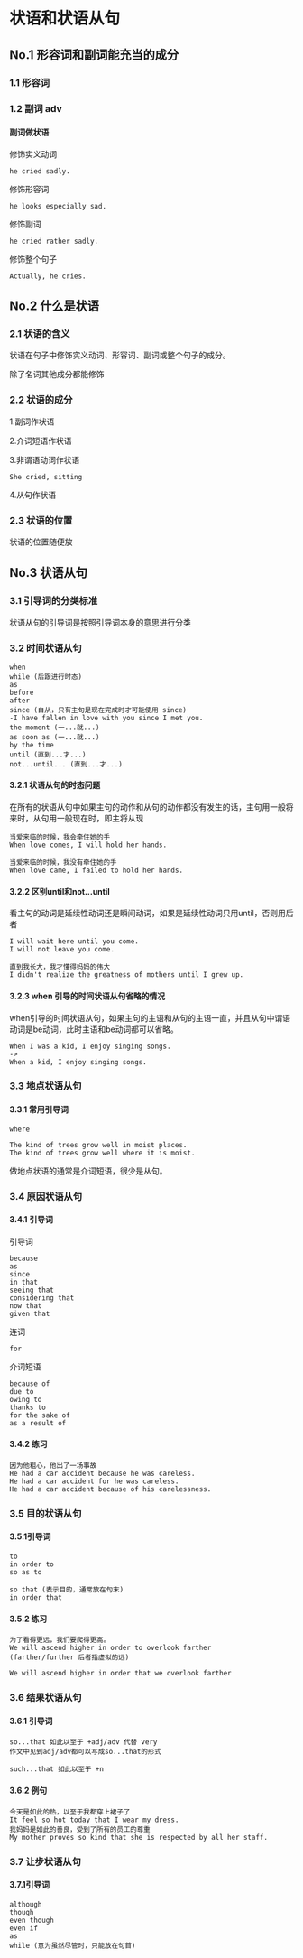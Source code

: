 # 状语和状语从句

## No.1 形容词和副词能充当的成分

### 1.1 形容词 

### 1.2 副词 adv

#### 副词做状语

修饰实义动词

```
he cried sadly.
```

修饰形容词

```
he looks especially sad.
```

修饰副词

```
he cried rather sadly.
```

修饰整个句子

```
Actually, he cries.
```

## No.2 什么是状语

### 2.1 状语的含义

状语在句子中修饰实义动词、形容词、副词或整个句子的成分。

除了名词其他成分都能修饰

### 2.2 状语的成分

1.副词作状语

2.介词短语作状语

3.非谓语动词作状语

```
She cried, sitting
```

4.从句作状语

### 2.3 状语的位置

状语的位置随便放

## No.3 状语从句

### 3.1 引导词的分类标准

状语从句的引导词是按照引导词本身的意思进行分类

### 3.2 时间状语从句

```
when
while (后跟进行时态)
as
before
after
since (自从，只有主句是现在完成时才可能使用 since)
-I have fallen in love with you since I met you.
the moment (一...就...)
as soon as (一...就...)
by the time
until (直到...才...)
not...until... (直到...才...)
```

#### 3.2.1 状语从句的时态问题

在所有的状语从句中如果主句的动作和从句的动作都没有发生的话，主句用一般将来时，从句用一般现在时，即主将从现

```
当爱来临的时候，我会牵住她的手
When love comes, I will hold her hands.

当爱来临的时候，我没有牵住她的手
When love came, I failed to hold her hands.
```

#### 3.2.2 区别until和not...until

看主句的动词是延续性动词还是瞬间动词，如果是延续性动词只用until，否则用后者

```
I will wait here until you come.
I will not leave you come.

直到我长大，我才懂得妈妈的伟大
I didn't realize the greatness of mothers until I grew up.
```

#### 3.2.3  when 引导的时间状语从句省略的情况

when引导的时间状语从句，如果主句的主语和从句的主语一直，并且从句中谓语动词是be动词，此时主语和be动词都可以省略。

```
When I was a kid, I enjoy singing songs.
->
When a kid, I enjoy singing songs.
```

### 3.3 地点状语从句

#### 3.3.1 常用引导词

```
where

The kind of trees grow well in moist places.
The kind of trees grow well where it is moist.
```

做地点状语的通常是介词短语，很少是从句。

### 3.4 原因状语从句

#### 3.4.1 引导词

引导词

```
because
as
since
in that
seeing that
considering that
now that
given that
```

连词

```
for
```

介词短语

```
because of
due to
owing to
thanks to
for the sake of
as a result of
```

#### 3.4.2 练习

```
因为他粗心，他出了一场事故
He had a car accident because he was careless.
He had a car accident for he was careless.
He had a car accident because of his carelessness.
```

### 3.5 目的状语从句

#### 3.5.1引导词

```
to
in order to
so as to

so that (表示目的，通常放在句末)
in order that
```

#### 3.5.2 练习

```
为了看得更远，我们要爬得更高。
We will ascend higher in order to overlook farther
(farther/further 后者指虚拟的远)

We will ascend higher in order that we overlook farther
```

### 3.6 结果状语从句

#### 3.6.1 引导词

```
so...that 如此以至于 +adj/adv 代替 very
作文中见到adj/adv都可以写成so...that的形式

such...that 如此以至于 +n
```

#### 3.6.2 例句

```
今天是如此的热，以至于我都穿上裙子了
It feel so hot today that I wear my dress.
我妈妈是如此的善良，受到了所有的员工的尊重
My mother proves so kind that she is respected by all her staff.
```

### 3.7 让步状语从句

#### 3.7.1引导词

```
although
though
even though
even if
as
while (意为虽然尽管时，只能放在句首)
```

